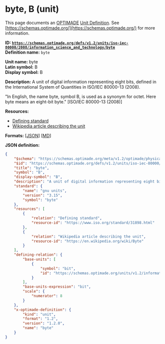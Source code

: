 # byte, B (unit)

This page documents an [OPTIMADE](https://www.optimade.org/) [Unit Definition](https://schemas.optimade.org/#definitions). See [https://schemas.optimade.org/](https://schemas.optimade.org/) for more information.

**ID: [`https://schemas.optimade.org/defs/v1.2/units/iso-iec-80000/2008/information_science_and_technology/byte`](https://schemas.optimade.org/defs/v1.2/units/iso-iec-80000/2008/information_science_and_technology/byte)**  
**Definition name:** `byte`

**Unit name:** byte  
**Latin symbol:** B  
**Display symbol:** B  
  
**Description:** A unit of digital information representing eight bits, defined in the International System of Quantities in ISO/IEC 80000-13 (2008).

"In English, the name byte, symbol B, is used as a synonym for octet. Here byte means an eight-bit byte." [ISO/IEC 80000-13 (2008)]

**Resources:**

- [Defining standard](https://www.iso.org/standard/31898.html)
- [Wikipedia article describing the unit](https://en.wikipedia.org/wiki/Byte)


**Formats:** [[JSON](byte.json)] [[MD](byte.md)]

**JSON definition:**

``` json
{
    "$schema": "https://schemas.optimade.org/meta/v1.2/optimade/physical_unit_definition.md",
    "$id": "https://schemas.optimade.org/defs/v1.2/units/iso-iec-80000/2008/information_science_and_technology/byte",
    "title": "byte",
    "symbol": "B",
    "display-symbol": "B",
    "description": "A unit of digital information representing eight bits, defined in the International System of Quantities in ISO/IEC 80000-13 (2008).\n\n\"In English, the name byte, symbol B, is used as a synonym for octet. Here byte means an eight-bit byte.\" [ISO/IEC 80000-13 (2008)]",
    "standard": {
        "name": "gnu units",
        "version": "3.15",
        "symbol": "byte"
    },
    "resources": [
        {
            "relation": "Defining standard",
            "resource-id": "https://www.iso.org/standard/31898.html"
        },
        {
            "relation": "Wikipedia article describing the unit",
            "resource-id": "https://en.wikipedia.org/wiki/Byte"
        }
    ],
    "defining-relation": {
        "base-units": [
            {
                "symbol": "bit",
                "id": "https://schemas.optimade.org/units/v1.2/information/bit"
            }
        ],
        "base-units-expression": "bit",
        "scale": {
            "numerator": 8
        }
    },
    "x-optimade-definition": {
        "kind": "unit",
        "format": "1.2",
        "version": "1.2.0",
        "name": "byte"
    }
}
```